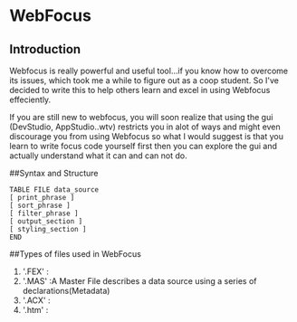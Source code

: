 # WebFocus

## Introduction
Webfocus is really powerful and useful tool...if you know how to overcome its issues, which took me a while to figure out as a coop student. So I've decided to write this to help others learn and excel in using Webfocus effeciently.

If you are still new to webfocus, you will soon realize that using the gui (DevStudio, AppStudio..wtv) restricts you in alot of ways and might even discourage you from using Webfocus so what I would suggest is that you learn to write focus code yourself first then you can explore the gui and actually understand what it can and can not do.


##Syntax and Structure

```FOCUS
TABLE FILE data_source
[ print_phrase ]
[ sort_phrase ]
[ filter_phrase ]
[ output_section ]
[ styling_section ]
END
```


##Types of files used in WebFocus
1. '.FEX' :
2. '.MAS' :A Master File describes a data source using a series of declarations(Metadata)
3. '.ACX' :
4. '.htm' :

